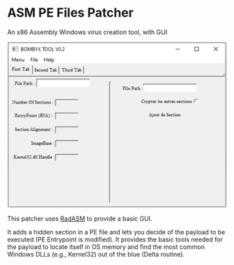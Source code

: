 # ASM PE Files Patcher

An x86 Assembly Windows virus creation tool, with GUI

![screenshot virus](https://raw.githubusercontent.com/s1nack/backup-projects/main/Hacking%20and%20Reverse%20Engineering/Virus%20ASM%20-%20EXE%20Patcher%20with%20GUI/Patcher%20virus.PNG)

This patcher uses [RadASM](https://github.com/mrfearless/RadASM2) to provide a basic GUI.

It adds a hidden section in a PE file and lets you decide of the payload to be executed (PE Entrypoint is modified). It provides the basic tools needed for the payload to locate itself in OS memory and find the most common Windows DLLs (e.g., Kernel32) out of the blue (Delta routine).


